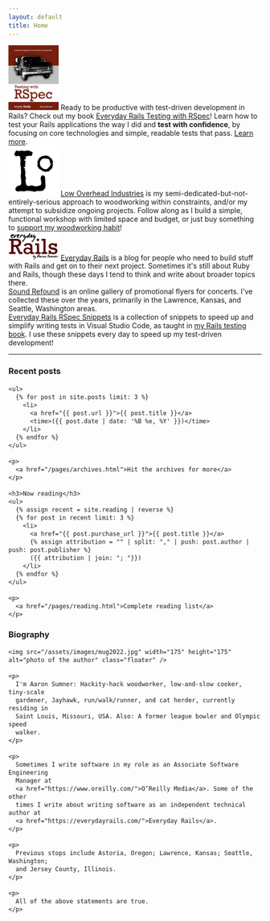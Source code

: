 ```yaml
---
layout: default
title: Home
---
```


<div id="projects">
  <div class="row">
    <div class="project project-featured col-md-6">
      <a href="https://leanpub.com/everydayrailsrspec"><img src="/assets/images/rspec-book-2024-xl.jpg" class="book" style="width: 100px" alt="Everyday Rails Testing with RSpec" /></a>
      Ready to be productive with test-driven development in Rails? Check out my book
      <a href="https://leanpub.com/everydayrailsrspec">Everyday Rails Testing
      with RSpec</a>! Learn how to test your
      Rails applications the way I did and <strong>test with confidence</strong>, by focusing on core technologies and
      simple, readable tests that pass. <a
      href="https://leanpub.com/everydayrailsrspec">Learn more</a>.
    </div>
    <div class="project project-featured col-md-6">
      <a href="http://lowoverheadindustries.com/"><img src="/assets/images/low-overhead-square.png" style="width: 100px" alt="Low Overhead Industries" /></a>
      <a href="http://lowoverheadindustries.com/">Low Overhead Industries</a>
      is my semi-dedicated-but-not-entirely-serious approach to woodworking
      within constraints, and/or my attempt to
      subsidize ongoing projects. Follow along as I build a simple, functional workshop
      with limited space and budget, or just buy something to
      <a href="http://lowoverheadindustries.com/">support my woodworking habit</a>!
    </div>
  </div>

  <div class="row">
    <div class="project col-md-4">
    <a href="https://everydayrails.com/"><img src="/assets/images/everyday_rails.png" alt="Everyday Rails" style="width:100px" /></a>
      <a href="https://everydayrails.com/">Everyday Rails</a> is a blog for
      people who need to build stuff with Rails and get on to their next
      project. Sometimes it's still about Ruby and Rails, though these days I
      tend to think and write about broader topics there.
    </div>
    <div class="project col-md-4">
      <a href="https://soundrefound.com/">Sound Refound</a> is an online gallery
      of promotional flyers for concerts. I've collected these over the years,
      primarily in the Lawrence, Kansas, and Seattle, Washington areas.
    </div>
    <div class="project col-md-4">
      <a
         href="https://marketplace.visualstudio.com/items?itemName=everydayrails.everyday-rails-rspec-snippets">Everyday Rails RSpec Snippets</a>
      is a collection of snippets to speed up and simplify writing tests in Visual Studio Code,
      as taught in <a href="https://leanpub.com/everydayrailsrspec">my Rails testing book</a>.
      I use these snippets every day to speed up my test-driven development!
    </div>
  </div>
</div>

<hr />

<div class="row">
  <div class="col-md-6">
    <h3>Recent posts</h3>

    <ul>
      {% for post in site.posts limit: 3 %}
        <li>
          <a href="{{ post.url }}">{{ post.title }}</a>
          <time>({{ post.date | date: '%B %e, %Y' }})</time>
        </li>
      {% endfor %}
    </ul>

    <p>
      <a href="/pages/archives.html">Hit the archives for more</a>
    </p>

    <h3>Now reading</h3>
    <ul>
      {% assign recent = site.reading | reverse %}
      {% for post in recent limit: 3 %}
        <li>
          <a href="{{ post.purchase_url }}">{{ post.title }}</a>
          {% assign attribution = "" | split: "," | push: post.author | push: post.publisher %}
          ({{ attribution | join: "; "}})
        </li>
      {% endfor %}
    </ul>

    <p>
      <a href="/pages/reading.html">Complete reading list</a>
    </p>
  </div>

  <div id="bio" class="col-md-6">
    <h3>Biography</h3>

    <img src="/assets/images/mug2022.jpg" width="175" height="175" alt="photo of the author" class="floater" />

    <p>
      I'm Aaron Sumner: Hackity-hack woodworker, low-and-slow cooker, tiny-scale
      gardener, Jayhawk, run/walk/runner, and cat herder, currently residing in
      Saint Louis, Missouri, USA. Also: A former league bowler and Olympic speed
      walker.
    </p>

    <p>
      Sometimes I write software in my role as an Associate Software Engineering
      Manager at
      <a href="https://www.oreilly.com/">O’Reilly Media</a>. Some of the other
      times I write about writing software as an independent technical author at
      <a href="https://everydayrails.com/">Everyday Rails</a>.
    </p>

    <p>
      Previous stops include Astoria, Oregon; Lawrence, Kansas; Seattle, Washington;
      and Jersey County, Illinois.
    </p>

    <p>
      All of the above statements are true.
    </p>
  </div>
</div>
